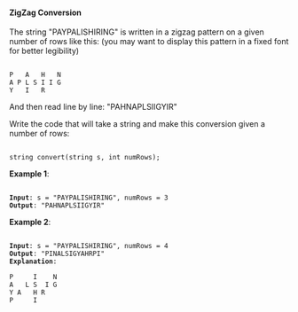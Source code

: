 #### ZigZag Conversion

The string "PAYPALISHIRING" is written in a zigzag pattern on a given number of
rows like this: (you may want to display this pattern in a fixed font for
better legibility)

<pre><code>
P   A   H   N
A P L S I I G
Y   I   R
</code></pre>

And then read line by line: "PAHNAPLSIIGYIR"

Write the code that will take a string and make this conversion given a number
of rows:

<pre><code>
string convert(string s, int numRows);
</code></pre>

**Example 1**:

<pre><code>
<b>Input</b>: s = "PAYPALISHIRING", numRows = 3
<b>Output</b>: "PAHNAPLSIIGYIR"
</code></pre>

**Example 2**:

<pre><code>
<b>Input</b>: s = "PAYPALISHIRING", numRows = 4
<b>Output</b>: "PINALSIGYAHRPI"
<b>Explanation</b>:

P     I    N
A   L S  I G
Y A   H R
P     I
</code></pre>
